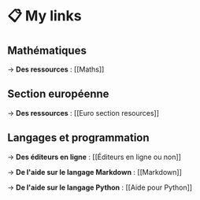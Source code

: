 # 📋 My links

## Mathématiques

-> **Des ressources** : [[Maths]]

## Section européenne

-> **Des ressources** : [[Euro section resources]]


## Langages et programmation

-> **Des éditeurs en ligne** : [[Éditeurs en ligne ou non]]

-> **De l'aide sur le langage Markdown** : [[Markdown]]

-> **De l'aide sur le langage Python** : [[Aide pour Python]]




